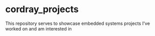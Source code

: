 # cordray_projects
This repository serves to showcase embedded systems projects I've worked on and am interested in
